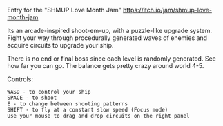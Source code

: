 Entry for the "SHMUP Love Month Jam" https://itch.io/jam/shmup-love-month-jam

Its an arcade-inspired shoot-em-up, with a puzzle-like upgrade system. Fight your way through procedurally generated waves of enemies and acquire circuits to upgrade your ship.

There is no end or final boss since each level is randomly generated.  See how far you can go. The balance gets pretty crazy around world 4-5.

Controls:

    WASD - to control your ship
    SPACE - to shoot
    E - to change between shooting patterns
    SHIFT - to fly at a constant slow speed (Focus mode)
    Use your mouse to drag and drop circuits on the right panel
